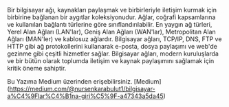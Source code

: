 Bir bilgisayar ağı, kaynakları paylaşmak ve birbirleriyle iletişim kurmak için birbirine bağlanan bir aygıtlar koleksiyonudur. Ağlar, coğrafi kapsamlarına ve kullanılan bağlantı türlerine göre sınıflandırılabilir. En yaygın ağ türleri, Yerel Alan Ağları (LAN'lar), Geniş Alan Ağları (WAN'lar), Metropolitan Alan Ağları (MAN'ler) ve kablosuz ağlardır. Bilgisayar ağları, TCP/IP, DNS, FTP ve HTTP gibi ağ protokollerini kullanarak e-posta, dosya paylaşımı ve web'de gezinme gibi çeşitli hizmetler sağlar. Bilgisayar ağları, modern kuruluşlarda ve bir bütün olarak toplumda iletişim ve kaynak paylaşımını sağlamak için kritik öneme sahiptir.

Bu Yazıma Medium üzerinden erişebilirsiniz.
[Medium] (https://medium.com/@nursenkarabulut1/bilgisayar-a%C4%9Flar%C4%B1na-giri%C5%9F-a47343a5da45)
